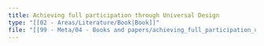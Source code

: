 ```yaml
---
title: Achieving full participation through Universal Design
type: "[[02 - Areas/Literature/Book|Book]]"
file: "[[99 - Meta/04 - Books and papers/achieving_full_participation_universal_design_en.pdf|achieving_full_participation_universal_design_en]]"
---
```

